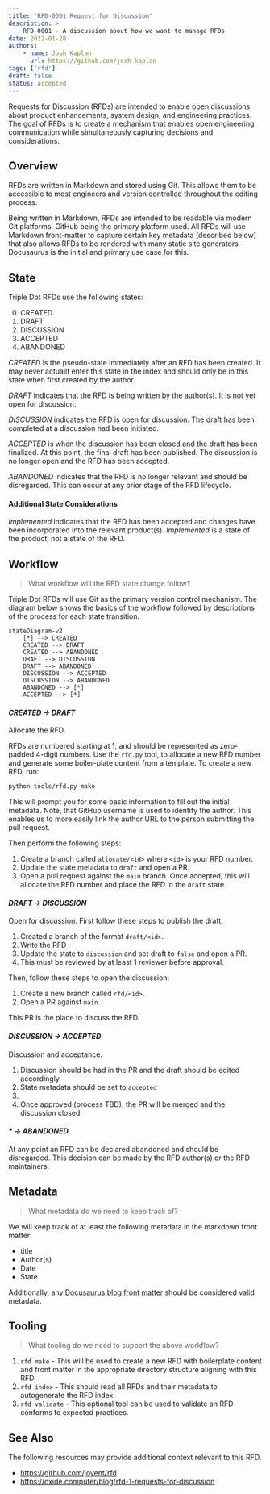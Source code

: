 ```yaml
---
title: "RFD-0001 Request for Discussion"
description: >
    RFD-0001 - A discussion about how we want to manage RFDs
date: 2022-01-28
authors: 
    - name: Josh Kaplan
      url: https://github.com/josh-kaplan
tags: ['rfd']
draft: false
status: accepted
---
```


Requests for Discussion (RFDs) are intended to enable open discussions about
product enhancements, system design, and engineering practices. The goal of RFDs
is to create a mechanism that enables open engineering communication while 
simultaneously capturing decisions and considerations.

<!--truncate-->

## Overview

RFDs are written in Markdown and stored using Git. This allows them to be 
accessible to most engineers and version controlled throughout the editing 
process.

Being written in Markdown, RFDs are intended to be readable via modern Git 
platforms, GitHub being the primary platform used. All RFDs will use 
Markdown front-matter to capture certain key metadata (described below) that 
also allows RFDs to be rendered with many static site generators – Docusaurus
is the initial and primary use case for this.

## State

Triple Dot RFDs use the following states:

0. CREATED
1. DRAFT
2. DISCUSSION
3. ACCEPTED
4. ABANDONED

*CREATED* is the pseudo-state immediately after an RFD has been created. It may
never actuallt enter this state in the index and should only be in this state 
when first created by the author.

*DRAFT* indicates that the RFD is being written by the author(s). It is not yet 
open for discussion.

*DISCUSSION* indicates the RFD is open for discussion. The draft has been completed
at a discussion had been initiated.

*ACCEPTED* is when the discussion has been closed and the draft has been finalized.
At this point, the final draft has been published. The discussion 
is no longer open and the RFD has been accepted.

*ABANDONED* indicates that the RFD is no longer relevant and should be disregarded.
This can occur at any prior stage of the RFD lifecycle.

#### Additional State Considerations

*Implemented* indicates that the RFD has been accepted and changes have been
incorporated into the relevant product(s). *Implemented* is a state of the product,
not a state of the RFD.

## Workflow


> What workflow will the RFD state change follow?

Triple Dot RFDs will use Git as the primary version control mechanism. The 
diagram below shows the basics of the workflow followed by descriptions of
the process for each state transition.

```mermaid
stateDiagram-v2
    [*] --> CREATED
    CREATED --> DRAFT
    CREATED --> ABANDONED
    DRAFT --> DISCUSSION
    DRAFT --> ABANDONED
    DISCUSSION --> ACCEPTED
    DISCUSSION --> ABANDONED
    ABANDONED --> [*]
    ACCEPTED --> [*]
```

#### *CREATED → DRAFT*

Allocate the RFD.

RFDs are numbered starting at 1, and should be represented as zero-padded 4-digit 
numbers. Use the `rfd.py` tool, to allocate a new RFD number and generate some 
boiler-plate content from a template. To create a new RFD, run:

```bash
python tools/rfd.py make
```

This will prompt you for some basic information to fill out the initial metadata.
Note, that GitHub username is used to identify the author. This enables us to
more easily link the author URL to the person submitting the pull request.

Then perform the following steps:

1. Create a branch called `allocate/<id>` where `<id>` is your RFD number.
1. Update the state metadata to `draft` and open a PR.
1. Open a pull request against the `main` branch. Once accepted, this will 
    allocate the RFD number and place the RFD in the `draft` state.


#### *DRAFT → DISCUSSION*

Open for discussion. First follow these steps to publish the draft:

1. Created a branch of the format `draft/<id>`.
1. Write the RFD
1. Update the state to `discussion` and set draft to `false` and open a PR.
1. This must be reviewed by at least 1 reviewer before approval.

Then, follow these steps to open the discussion:
1. Create a new branch called `rfd/<id>`.
1. Open a PR against `main`.

This PR is the place to discuss the RFD.


#### *DISCUSSION → ACCEPTED*

Discussion and acceptance.

1. Discussion should be had in the PR and the draft should be edited accordingly
1. State metadata should be set to `accepted` 
1. 
1. Once approved (process TBD), the PR will be merged and the discussion closed.

#### *\* → ABANDONED*

At any point an RFD can be declared abandoned and should be disregarded. This 
decision can be made by the RFD author(s) or the RFD maintainers.

## Metadata

> What metadata do we need to keep track of?

We will keep track of at least the following metadata in the markdown front
matter:

- title
- Author(s)
- Date
- State

Additionally, any [Docusaurus blog front matter](https://docusaurus.io/docs/api/plugins/@docusaurus/plugin-content-blog#markdown-front-matter)
should be considered valid metadata.


## Tooling

> What tooling do we need to support the above workflow?

1. `rfd make` - This will be used to create a new RFD with boilerplate content
and front matter in the appropriate directory structure aligning with this RFD.
1. `rfd index` - This should read all RFDs and their metadata to autogenerate
the RFD index.
1. `rfd validate` - This optional tool can be used to validate an RFD conforms
to expected practices.

## See Also

The following resources may provide additional context relevant to this RFD.
 
- https://github.com/joyent/rfd
- https://oxide.computer/blog/rfd-1-requests-for-discussion
